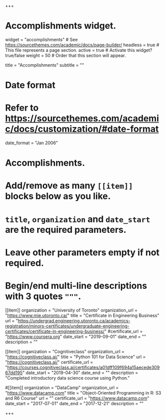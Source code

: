 +++
# Accomplishments widget.
widget = "accomplishments"  # See https://sourcethemes.com/academic/docs/page-builder/
headless = true  # This file represents a page section.
active = true  # Activate this widget? true/false
weight = 50  # Order that this section will appear.

 title = "Accomplish&shy;ments"
subtitle = ""

# Date format
#   Refer to https://sourcethemes.com/academic/docs/customization/#date-format
date_format = "Jan 2006"

# Accomplishments.
#   Add/remove as many `[[item]]` blocks below as you like.
#   `title`, `organization` and `date_start` are the required parameters.
#   Leave other parameters empty if not required.
#   Begin/end multi-line descriptions with 3 quotes `"""`.

 [[item]]
  organization = "University of Toronto"
  organization_url = "https://www.mie.utoronto.ca/"
  title = "Certificate in Engineering Business"
  url = "https://undergrad.engineering.utoronto.ca/academics-registration/minors-certificates/undergraduate-engineering-certificates/certificate-in-engineering-business/"
  #certificate_url = "https://www.coursera.org"
  date_start = "2019-09-01"
  date_end = ""
  description = ""

 [[item]]
  organization = "Cognitiveclass"
  organization_url = "https://cognitiveclass.ai/"
  title = "Python 101 for Data Science"
  url = "https://cognitiveclass.ai/"
  certificate_url = "https://courses.cognitiveclass.ai/certificates/a01dff109f694a15aecede30967dd195"
  date_start = "2019-04-30"
  date_end = ""
  description = "Completed introductory data science course using Python."
  
 #[[item]]
  organization = "DataCamp"
  organization_url = "https://www.datacamp.com"
  title = "Object-Oriented Programming in R: S3 and R6 Course"
  url = ""
  certificate_url = "https://www.datacamp.com"
  date_start = "2017-07-01"
  date_end = "2017-12-21"
  description = ""

+++
